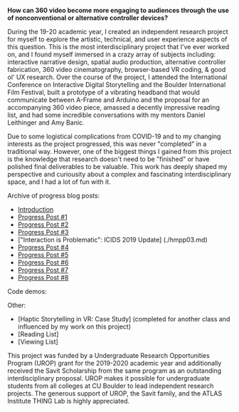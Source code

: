 **How can 360 video become more engaging to audiences through the use of nonconventional or alternative controller devices?**

During the 19-20 academic year, I created an independent research project for myself to explore the artistic, technical, and user experience aspects of this question. This is the most interdisciplinary project that I've ever worked on, and I found myself immersed in a crazy array of subjects including: interactive narrative design, spatial audio production, alternative controller fabrication, 360 video cinematography, browser-based VR coding, & good ol' UX research. Over the course of the project, I attended the International Conference on Interactive Digital Storytelling and the Boulder International Film Festival, built a prototype of a vibrating headband that would communicate between A-Frame and Arduino and the proposal for an accompanying 360 video piece, amassed a decently impressive reading list, and had some incredible conversations with my mentors Daniel Leithinger and Amy Banic. 

Due to some logistical complications from COVID-19 and to my changing interests as the project progressed, this was never "completed" in a traditional way. However, one of the biggest things I gained from this project is the knowledge that research doesn't need to be "finished" or have polished final deliverables to be valuable. This work has deeply shaped my perspective and curiousity about a complex and fascinating interdisciplinary space, and I had a lot of fun with it. 


Archive of progress blog posts:

* [Introduction](./hapticmotifs/hmpp0.md)
* [Progress Post #1](./hmpp1.md)
* [Progress Post #2](./hmpp2.md)
* [Progress Post #3](./hmpp3.md)
* ["Interaction is Problematic": ICIDS 2019 Update] (./hmpp03.md)
* [Progress Post #4](./hmpp4.md)
* [Progress Post #5](./hmpp5.md)
* [Progress Post #6](./hmpp6.md)
* [Progress Post #7](./hmpp7.md)
* [Progress Post #8](./hmpp8.md)

Code demos:

Other:

* [Haptic Storytelling in VR: Case Study] (completed for another class and influenced by my work on this project)
* [Reading List]
* [Viewing List]

This project was funded by a Undergraduate Research Opportunities Program (UROP) grant for the 2019-2020 academic year and additionally received the Savit Scholarship from the same program as an outstanding interdisciplinary proposal. UROP makes it possible for undergraduate students from all colleges at CU Boulder to lead independent research projects. The generous support of UROP, the Savit family, and the ATLAS Institute THING Lab is highly appreciated.
